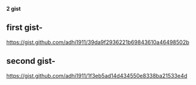 **2 gist**

## first gist- 
https://gist.github.com/adhi1911/39da9f2936221b69843610a46498502b

## second gist-
https://gist.github.com/adhi1911/1f3eb5ad14d434550e8338ba21533e4d